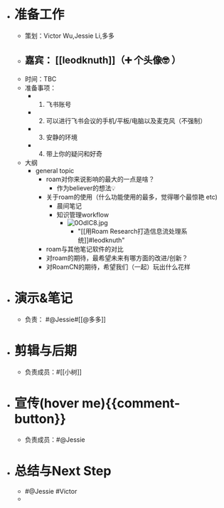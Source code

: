 - # 准备工作
    - 策划：Victor Wu,Jessie Li,多多
    - 嘉宾： [[leodknuth]]（➕ 个头像🤓  ）
        - 
    - 时间：TBC
    - 准备事项：
        - 1. 飞书账号
        - 2. 可以进行飞书会议的手机/平板/电脑以及麦克风（不强制）
        - 3. 安静的环境
        - 4. 带上你的疑问和好奇
    - 大纲
        - general topic
            - roam对你来说影响的最大的一点是啥？
                - 作为believer的想法💡
            - 关于roam的使用（什么功能使用的最多，觉得哪个最惊艳 etc)
                - 晨间笔记
                - 知识管理workflow
                    - ![0OdIC8.jpg](https://s1.ax1x.com/2020/10/17/0OdIC8.jpg)
                        - "[[用Roam Research打造信息流处理系统]]#leodknuth"
            - roam与其他笔记软件的对比
            - 对roam的期待，最希望未来有哪方面的改进/创新？
            - 对RoamCN的期待，希望我们（一起）玩出什么花样
- # 演示&笔记
    - 负责： #@Jessie#[[@多多]]
- # 剪辑与后期
    - 负责成员：#[[小树]] 
- # 宣传(hover me){{comment-button}}
    - 负责成员：#@Jessie
- # 总结与Next Step
    - #@Jessie #Victor
    - 
